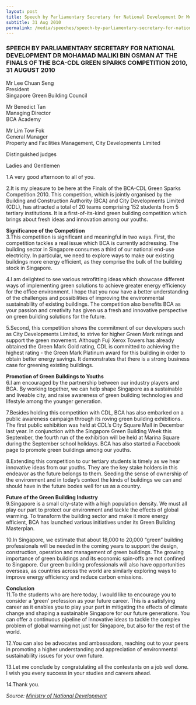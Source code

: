 ```yaml
---
layout: post
title: Speech by Parliamentary Secretary for National Development Dr Mohamad Maliki Bin Osman at the Finals of the BCA-CDL Green Sparks Competition 2010, 31 August 2010
subtitle: 31 Aug 2010
permalink: /media/speeches/speech-by-parliamentary-secretary-for-national-development-dr-mohamad-maliki-bin-osman-at-the-finals-of-the-bca-cdl-green-sparks-competition-2010-31-august-2010
---
```


### SPEECH BY PARLIAMENTARY SECRETARY FOR NATIONAL DEVELOPMENT DR MOHAMAD MALIKI BIN OSMAN AT THE FINALS OF THE BCA-CDL GREEN SPARKS COMPETITION 2010, 31 AUGUST 2010

Mr Lee Chuan Seng  
President  
Singapore Green Building Council

Mr Benedict Tan  
Managing Director  
BCA Academy

Mr Lim Tow Fok  
General Manager  
Property and Facilities Management, City Developments Limited

Distinguished judges

Ladies and Gentlemen

1.A very good afternoon to all of you.

2.It is my pleasure to be here at the Finals of the BCA-CDL Green Sparks Competition 2010. This competition, which is jointly organised by the Building and Construction Authority (BCA) and City Developments Limited (CDL), has attracted a total of 20 teams comprising 152 students from 5 tertiary institutions. It is a first-of-its-kind green building competition which brings about fresh ideas and innovation among our youths.

**Significance of the Competition**  
3.This competition is significant and meaningful in two ways. First, the competition tackles a real issue which BCA is currently addressing. The building sector in Singapore consumes a third of our national end-use electricity. In particular, we need to explore ways to make our existing buildings more energy efficient, as they comprise the bulk of the building stock in Singapore.

4.I am delighted to see various retrofitting ideas which showcase different ways of implementing green solutions to achieve greater energy efficiency for the office environment. I hope that you now have a better understanding of the challenges and possibilities of improving the environmental sustainability of existing buildings. The competition also benefits BCA as your passion and creativity has given us a fresh and innovative perspective on green building solutions for the future.

5.Second, this competition shows the commitment of our developers such as City Developments Limited, to strive for higher Green Mark ratings and support the green movement. Although Fuji Xerox Towers has already obtained the Green Mark Gold rating, CDL is committed to achieving the highest rating - the Green Mark Platinum award for this building in order to obtain better energy savings. It demonstrates that there is a strong business case for greening existing buildings.

**Promotion of Green Buildings to Youths**  
6.I am encouraged by the partnership between our industry players and BCA. By working together, we can help shape Singapore as a sustainable and liveable city, and raise awareness of green building technologies and lifestyle among the younger generation.

7.Besides holding this competition with CDL, BCA has also embarked on a public awareness campaign through its roving green building exhibitions. The first public exhibition was held at CDL’s City Square Mall in December last year. In conjunction with the Singapore Green Building Week this September, the fourth run of the exhibition will be held at Marina Square during the September school holidays. BCA has also started a Facebook page to promote green buildings among our youths.

8.Extending this competition to our tertiary students is timely as we hear innovative ideas from our youths. They are the key stake holders in this endeavor as the future belongs to them. Seeding the sense of ownership of the environment and in today’s context the kinds of buildings we can and should have in the future bodes well for us as a country.

**Future of the Green Building Industry**  
9.Singapore is a small city-state with a high population density. We must all play our part to protect our environment and tackle the effects of global warming. To transform the building sector and make it more energy efficient, BCA has launched various initiatives under its Green Building Masterplan.

10.In Singapore, we estimate that about 18,000 to 20,000 “green” building professionals will be needed in the coming years to support the design, construction, operation and management of green buildings. The growing importance of green buildings and its economic spin-offs are not confined to Singapore. Our green building professionals will also have opportunities overseas, as countries across the world are similarly exploring ways to improve energy efficiency and reduce carbon emissions.

**Conclusion**  
11.To the students who are here today, I would like to encourage you to consider a ‘green’ profession as your future career. This is a satisfying career as it enables you to play your part in mitigating the effects of climate change and shaping a sustainable Singapore for our future generations. You can offer a continuous pipeline of innovative ideas to tackle the complex problem of global warming not just for Singapore, but also for the rest of the world.

12.You can also be advocates and ambassadors, reaching out to your peers in promoting a higher understanding and appreciation of environmental sustainability issues for your own future.

13.Let me conclude by congratulating all the contestants on a job well done. I wish you every success in your studies and careers ahead.

14.Thank you.



*Source: [<a href="https://www.mnd.gov.sg/" target="_blank">Ministry of National Development</a>](https://www.mnd.gov.sg/)*